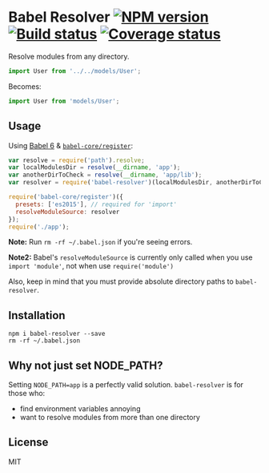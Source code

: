 # Babel Resolver [![NPM version][npm-image]][npm-url] [![Build status][travis-image]][travis-url] [![Coverage status][coveralls-image]][coveralls-url]

Resolve modules from any directory.

```javascript
import User from '../../models/User';
```
Becomes:

```javascript
import User from 'models/User';
```

## Usage

Using [Babel 6](http://babeljs.io/) & [`babel-core/register`](http://babeljs.io/docs/usage/require/):

```javascript
var resolve = require('path').resolve;
var localModulesDir = resolve(__dirname, 'app');
var anotherDirToCheck = resolve(__dirname, 'app/lib');
var resolver = require('babel-resolver')(localModulesDir, anotherDirToCheck);

require('babel-core/register')({
  presets: ['es2015'], // required for 'import'
  resolveModuleSource: resolver
});
require('./app');
```
**Note:** Run `rm -rf ~/.babel.json` if you're seeing errors.

**Note2:** Babel's `resolveModuleSource` is currently only called when you use `import 'module'`, not when use `require('module')`

Also, keep in mind that you must provide absolute directory paths to `babel-resolver`.

## Installation

```
npm i babel-resolver --save
rm -rf ~/.babel.json
```

## Why not just set NODE_PATH?

Setting `NODE_PATH=app` is a perfectly valid solution.  `babel-resolver` is for those who:
- find environment variables annoying
- want to resolve modules from more than one directory

## License

MIT

[npm-image]: https://badge.fury.io/js/babel-resolver.svg
[npm-url]: https://npmjs.org/package/babel-resolver
[travis-image]: https://travis-ci.org/jshanson7/babel-resolver.svg
[travis-url]: https://travis-ci.org/jshanson7/babel-resolver
[coveralls-image]: https://coveralls.io/repos/jshanson7/babel-resolver/badge.svg?branch=master&service=github
[coveralls-url]: https://coveralls.io/github/jshanson7/babel-resolver?branch=master
